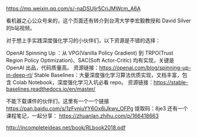[](https://space.bilibili.com/511221970/search?keyword=%E5%BC%BA%E5%8C%96%E5%AD%A6%E4%B9%A0%E7%BA%B2%E8%A6%81)

https://mp.weixin.qq.com/s/-naDSUljr5CriJMWcm_A6A

看机器之心公众号来的，这个页面还有转介到台湾大学李宏毅教授和 David Silver的b站视频。

对于想上手实践深度强化学习的小伙伴们，以下资源是不错的选择：

OpenAI Spinning Up ：从 VPG(Vanilla Policy Gradient) 到 TRPO(Trust Region Policy Optimization)、SAC(Soft Actor-Critic) 均有实现，关键是 OpenAI 出品，代码质量高。
资源链接：https://openai.com/blog/spinning-up-in-deep-rl/
Stable Baselines：大量深度强化学习算法优质实现，文档丰富，包含 Colab Notebook，深度强化学习入坑必看 repo。
资源链接：https://stable-baselines.readthedocs.io/en/master/

不能下载课件的伙伴们，这里有一个一个链接
https://pan.baidu.com/s/1zFvniuYY6Ox6iJkwy_OFPg 提取码：8je3
还有一个课程笔记，一起分享：
https://zhuanlan.zhihu.com/p/166418663

http://incompleteideas.net/book/RLbook2018.pdf